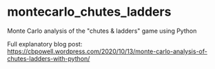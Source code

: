# montecarlo_chutes_ladders
Monte Carlo analysis of the "chutes &amp; ladders" game using Python

Full explanatory blog post: https://cbpowell.wordpress.com/2020/10/13/monte-carlo-analysis-of-chutes-ladders-with-python/

